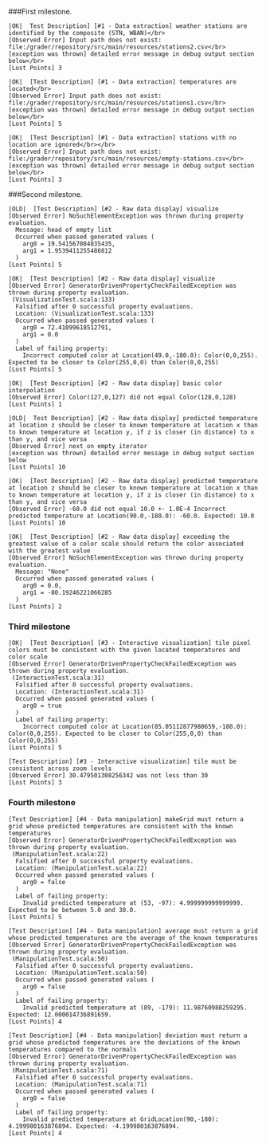 ###First milestone.

    |OK|  Test Description] [#1 - Data extraction] weather stations are identified by the composite (STN, WBAN)</br>
    [Observed Error] Input path does not exist: file:/grader/repository/src/main/resources/stations2.csv</br>
    [exception was thrown] detailed error message in debug output section below</br>
    [Lost Points] 3

    |OK|  [Test Description] [#1 - Data extraction] temperatures are located</br>
    [Observed Error] Input path does not exist: file:/grader/repository/src/main/resources/stations1.csv</br>
    [exception was thrown] detailed error message in debug output section below</br>
    [Lost Points] 5

    |OK|  [Test Description] [#1 - Data extraction] stations with no location are ignored</br></br>
    [Observed Error] Input path does not exist: file:/grader/repository/src/main/resources/empty-stations.csv</br>
    [exception was thrown] detailed error message in debug output section below</br>
    [Lost Points] 3


###Second milestone.

    |OLD|  [Test Description] [#2 - Raw data display] visualize
    [Observed Error] NoSuchElementException was thrown during property evaluation.
      Message: head of empty list
      Occurred when passed generated values (
        arg0 = 19.541567084835435,
        arg1 = 1.9539411255486812
      )
    [Lost Points] 5
    
    |OK|  [Test Description] [#2 - Raw data display] visualize
    [Observed Error] GeneratorDrivenPropertyCheckFailedException was thrown during property evaluation.
     (VisualizationTest.scala:133)
      Falsified after 0 successful property evaluations.
      Location: (VisualizationTest.scala:133)
      Occurred when passed generated values (
        arg0 = 72.41099618512791,
        arg1 = 0.0
      )
      Label of failing property:
        Incorrect computed color at Location(49.0,-180.0): Color(0,0,255). Expected to be closer to Color(255,0,0) than Color(0,0,255)
    [Lost Points] 5

    |OK|  [Test Description] [#2 - Raw data display] basic color interpolation
    [Observed Error] Color(127,0,127) did not equal Color(128,0,128)
    [Lost Points] 1

    |OLD|  Test Description] [#2 - Raw data display] predicted temperature at location z should be closer to known temperature at location x than to known temperature at location y, if z is closer (in distance) to x than y, and vice versa
    [Observed Error] next on empty iterator
    [exception was thrown] detailed error message in debug output section below
    [Lost Points] 10
    
    |OK|  [Test Description] [#2 - Raw data display] predicted temperature at location z should be closer to known temperature at location x than to known temperature at location y, if z is closer (in distance) to x than y, and vice versa
    [Observed Error] -60.0 did not equal 10.0 +- 1.0E-4 Incorrect predicted temperature at Location(90.0,-180.0): -60.0. Expected: 10.0
    [Lost Points] 10
    
    |OK|  [Test Description] [#2 - Raw data display] exceeding the greatest value of a color scale should return the color associated with the greatest value
    [Observed Error] NoSuchElementException was thrown during property evaluation.
      Message: "None"
      Occurred when passed generated values (
        arg0 = 0.0,
        arg1 = -80.19246221066285
      )
    [Lost Points] 2
    
### Third milestone

    |OK|  [Test Description] [#3 - Interactive visualization] tile pixel colors must be consistent with the given located temperatures and color scale
    [Observed Error] GeneratorDrivenPropertyCheckFailedException was thrown during property evaluation.
     (InteractionTest.scala:31)
      Falsified after 0 successful property evaluations.
      Location: (InteractionTest.scala:31)
      Occurred when passed generated values (
        arg0 = true
      )
      Label of failing property:
        Incorrect computed color at Location(85.05112877980659,-180.0): Color(0,0,255). Expected to be closer to Color(255,0,0) than Color(0,0,255)
    [Lost Points] 5
    
    [Test Description] [#3 - Interactive visualization] tile must be consistent across zoom levels
    [Observed Error] 30.479501308256342 was not less than 30
    [Lost Points] 3
    
### Fourth milestone

    [Test Description] [#4 - Data manipulation] makeGrid must return a grid whose predicted temperatures are consistent with the known temperatures
    [Observed Error] GeneratorDrivenPropertyCheckFailedException was thrown during property evaluation.
     (ManipulationTest.scala:22)
      Falsified after 0 successful property evaluations.
      Location: (ManipulationTest.scala:22)
      Occurred when passed generated values (
        arg0 = false
      )
      Label of failing property:
        Invalid predicted temperature at (53, -97): 4.999999999999999. Expected to be between 5.0 and 30.0.
    [Lost Points] 5

    [Test Description] [#4 - Data manipulation] average must return a grid whose predicted temperatures are the average of the known temperatures
    [Observed Error] GeneratorDrivenPropertyCheckFailedException was thrown during property evaluation.
     (ManipulationTest.scala:50)
      Falsified after 0 successful property evaluations.
      Location: (ManipulationTest.scala:50)
      Occurred when passed generated values (
        arg0 = false
      )
      Label of failing property:
        Invalid predicted temperature at (89, -179): 11.98760988259295. Expected: 12.000014736891659.
    [Lost Points] 4
    
    [Test Description] [#4 - Data manipulation] deviation must return a grid whose predicted temperatures are the deviations of the known temperatures compared to the normals
    [Observed Error] GeneratorDrivenPropertyCheckFailedException was thrown during property evaluation.
     (ManipulationTest.scala:71)
      Falsified after 0 successful property evaluations.
      Location: (ManipulationTest.scala:71)
      Occurred when passed generated values (
        arg0 = false
      )
      Label of failing property:
        Invalid predicted temperature at GridLocation(90,-180): 4.199980163876894. Expected: -4.199980163876894.
    [Lost Points] 4
    
    
